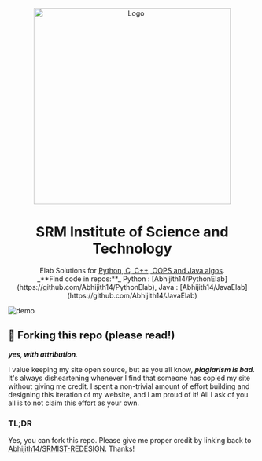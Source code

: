 <div align="center">
  <img alt="Logo" src="https://github.com/Abhijith14/SRMIST-REDESIGN/blob/master/readme_assets/logo.png" width="400" />
</div>
<h1 align="center">
  SRM Institute of Science and Technology
</h1>
<p align="center">
  Elab Solutions for <a href="http://elabclone.herokuapp.com/" target="_blank">Python, C, C++, OOPS and Java algos</a>.
	<br>
  _**Find code in repos:**_
  Python : [Abhijith14/PythonElab](https://github.com/Abhijith14/PythonElab),
  Java   : [Abhijith14/JavaElab](https://github.com/Abhijith14/JavaElab)
</p>

![demo](https://github.com/Abhijith14/elabclone.herokuapp.com/blob/master/readme_assets/index.png)

## 🚨 Forking this repo (please read!)

_**yes, with attribution**_.

I value keeping my site open source, but as you all know, _**plagiarism is bad**_. It's always disheartening whenever I find that someone has copied my site without giving me credit. I spent a non-trivial amount of effort building and designing this iteration of my website, and I am proud of it! All I ask of you all is to not claim this effort as your own.


### TL;DR

Yes, you can fork this repo. Please give me proper credit by linking back to [Abhijith14/SRMIST-REDESIGN](https://github.com/Abhijith14/SRMIST-REDESIGN). Thanks!
